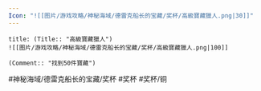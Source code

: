 ```yaml
---
Icon: "![[图片/游戏攻略/神秘海域/德雷克船长的宝藏/奖杯/高級寶藏獵人.png|30]]"
---
```

```ad-common-bronze-trophy
title: (Title:: "高級寶藏獵人")
![[图片/游戏攻略/神秘海域/德雷克船长的宝藏/奖杯/高級寶藏獵人.png|100]]

(Comment:: "找到50件寶藏")
```

#神秘海域/德雷克船长的宝藏/奖杯 #奖杯 #奖杯/铜
